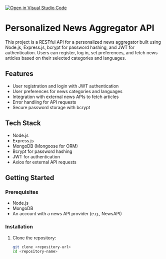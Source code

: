[![Open in Visual Studio Code](https://classroom.github.com/assets/open-in-vscode-2e0aaae1b6195c2367325f4f02e2d04e9abb55f0b24a779b69b11b9e10269abc.svg)](https://classroom.github.com/online_ide?assignment_repo_id=16517763&assignment_repo_type=AssignmentRepo)

# Personalized News Aggregator API

This project is a RESTful API for a personalized news aggregator built using Node.js, Express.js, bcrypt for password hashing, and JWT for authentication. Users can register, log in, set preferences, and fetch news articles based on their selected categories and languages.

## Features

- User registration and login with JWT authentication
- User preferences for news categories and languages
- Integration with external news APIs to fetch articles
- Error handling for API requests
- Secure password storage with bcrypt

## Tech Stack

- Node.js
- Express.js
- MongoDB (Mongoose for ORM)
- Bcrypt for password hashing
- JWT for authentication
- Axios for external API requests

## Getting Started

### Prerequisites

- Node.js
- MongoDB
- An account with a news API provider (e.g., NewsAPI)

### Installation

1. Clone the repository:

   ```bash
   git clone <repository-url>
   cd <repository-name>
   ```
